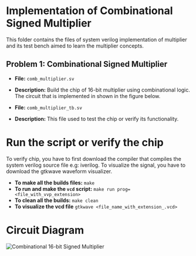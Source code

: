 # Implementation of Combinational Signed Multiplier

This folder contains the files of system verilog implementation of multiplier and its test bench aimed to learn the multiplier concepts.

## Problem 1: Combinational Signed Multiplier

- **File:** `comb_multiplier.sv`
- **Description:** Build the chip of 16-bit multiplier using combinational logic. The circuit that is implemented in shown in the figure below.

- **File:** `comb_multiplier_tb.sv`
- **Description:** This file used to test the chip or verify its functionality.

# Run the script or verify the chip
To verify chip, you have to first download the compiler that compiles the system verilog source file e.g: iverilog. To visualize the signal, you have to download the gtkwave waveform visualizer.
- **To make all the builds files:** `make`
- **To run and make the `vcd` script:** `make run prog=<file_with_vvp_extension>`
- **To clean all the builds:** `make clean`
- **To visualize the vcd file** `gtkwave <file_name_with_extension_.vcd>`

# Circuit Diagram
![Combinational 16-bit Signed Multiplier](../Mujtaba/Signed_Multiplier/Signed%20Multiplier.drawio.png)

